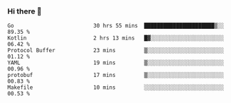 ### Hi there 👋

<!--
**yeya24/yeya24** is a ✨ _special_ ✨ repository because its `README.md` (this file) appears on your GitHub profile.

Here are some ideas to get you started:

- 🔭 I’m currently working on ...
- 🌱 I’m currently learning ...
- 👯 I’m looking to collaborate on ...
- 🤔 I’m looking for help with ...
- 💬 Ask me about ...
- 📫 How to reach me: ...
- 😄 Pronouns: ...
- ⚡ Fun fact: ...
-->

<!--START_SECTION:waka-->

```text
Go                         30 hrs 55 mins  ██████████████████████▒░░   89.35 %
Kotlin                     2 hrs 13 mins   █▓░░░░░░░░░░░░░░░░░░░░░░░   06.42 %
Protocol Buffer            23 mins         ▒░░░░░░░░░░░░░░░░░░░░░░░░   01.12 %
YAML                       19 mins         ▒░░░░░░░░░░░░░░░░░░░░░░░░   00.96 %
protobuf                   17 mins         ▒░░░░░░░░░░░░░░░░░░░░░░░░   00.83 %
Makefile                   10 mins         ░░░░░░░░░░░░░░░░░░░░░░░░░   00.53 %
```

<!--END_SECTION:waka-->
